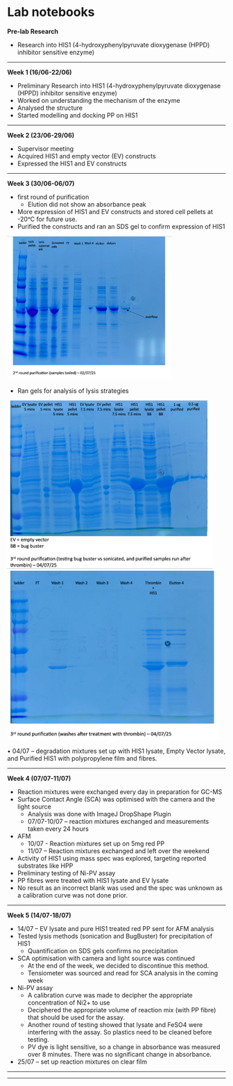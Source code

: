 # Lab notebooks

**Pre-lab Research**

* Research into HIS1 (4-hydroxyphenylpyruvate dioxygenase (HPPD) inhibitor sensitive enzyme)

---

**Week 1 (16/06-22/06)**  
* Preliminary Research into HIS1 (4-hydroxyphenylpyruvate dioxygenase (HPPD) inhibitor sensitive enzyme)  
* Worked on understanding the mechanism of the enzyme  
* Analysed the structure  
* Started modelling and docking PP on HIS1  

---

**Week 2 (23/06-29/06)**  
* Supervisor meeting  
* Acquired HIS1 and empty vector (EV) constructs  
* Expressed the HIS1 and EV constructs  

---

**Week 3 (30/06-06/07)**  
* first round of purification  
  * Elution did not show an absorbance peak  
* More expression of HIS1 and EV constructs and stored cell pellets at -20ᵒC for future use.  
* Purified the constructs and ran an SDS gel to confirm expression of HIS1

![Gel1](week_3_02_07_gel.png)

* Ran gels for analysis of lysis strategies

![Gel2](week_3_gel2.png)   ![Gel3](week_3_gel3.png)


•	04/07 – degradation mixtures set up with HIS1 lysate, Empty Vector lysate, and Purified HIS1 with polypropylene film and fibres.

---

**Week 4 (07/07-11/07)**
* Reaction mixtures were exchanged every day in preparation for GC-MS
* Surface Contact Angle (SCA) was optimised with the camera and the light source
  * Analysis was done with ImageJ DropShape Plugin 
  * 07/07-10/07 – reaction mixtures exchanged and measurements taken every 24 hours
* AFM 
  * 10/07 - Reaction mixtures set up on 5mg red PP
  * 11/07 – Reaction mixtures exchanged and left over the weekend
* Activity of HIS1 using mass spec was explored, targeting reported substrates like HPP
* Preliminary testing of Ni-PV assay
 * PP fibres were treated with HIS1 lysate and EV lysate
 * No result as an incorrect blank was used and the spec was unknown as a calibration curve was not done prior.  

---

**Week 5 (14/07-18/07)**
* 14/07 – EV lysate and pure HIS1 treated red PP sent for AFM analysis
* Tested lysis methods (sonication and BugBuster) for precipitation of HIS1
   * Quantification on SDS gels confirms no precipitation
* SCA optimisation with camera and light source was continued
  * At the end of the week, we decided to discontinue this method.
  * Tensiometer was sourced and read for SCA analysis in the coming week 
* Ni-PV assay
  * A calibration curve was made to decipher the appropriate concentration of Ni2+ to use
  * Deciphered the appropriate volume of reaction mix (with PP fibre) that should be used for the assay.
  * Another round of testing showed that lysate and FeSO4 were interfering with the assay. So plastics need to be cleaned before testing.
  * PV dye is light sensitive, so a change in absorbance was measured over 8 minutes. There was no significant change in absorbance.
* 25/07 – set up reaction mixtures on clear film

---







---
  
